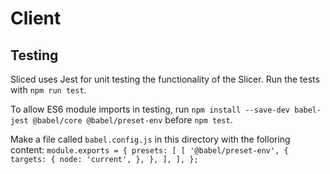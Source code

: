 # Client

## Testing

Sliced uses Jest for unit testing the functionality of the Slicer. Run the tests with `npm run test`.

To allow ES6 module imports in testing, run `npm install --save-dev babel-jest @babel/core @babel/preset-env` before `npm test`.

Make a file called `babel.config.js` in this directory with the folloring content: 
`module.exports = {
  presets: [
    [
      '@babel/preset-env',
      {
        targets: {
          node: 'current',
        },
      },
    ],
  ],
};`
